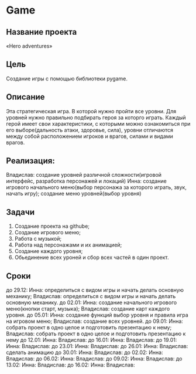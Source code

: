 # Game 
## Название проекта
«Hero adventures»
## Цель
Создание игры с помощью библиотеки pygame.
## Описание
Эта стратегическая игра. В которой нужно пройти все уровни. Для уровней нужно правильно подбирать героя за которго играть. Каждый герой имеет свои характеристики, с которыми можно ознакомиться при его выборе(дальность атаки, здоровье, сила), уровни отличаются между собой расположением игроков и врагов, силами и видами врагов.
## Реализация:
Владислав: создание уровней различной сложности(игровой интерфейс, разработка персонажей и локаций)
Инна: создание игрового начального меню(выбор персонажа за которого играть, звук, начать игру);
создание меню уровней(выбор уровня)
## Задачи
1. Создание проекта на githube;
2. Создание игрового меню;
3. Работа с музыкой;
4. Работа над персонажами и их анимацией;
5. Создание каждого уровня;
6. Обьединение всех уроней и сбор всех частей в один проект. 
## Сроки
до 29.12:
Инна: определиться с видом игры и начать делать основную механику;
Владислав: определиться с видом игры и начать делать основную механику.
до 02.01:
Инна: создание начального игрового меню(кнопки старт, музыка);
Владислав: создание карт каждого уровня.
до 05.01:
Инна: создание функций выбор уровня и правила игра на игровом меню;
Владислав: создание всех уровней.
до 09.01:
Инна: собрать проект в одно целое и подготовить презентацию к нему;
Владислав: собрать проект в одно целое и подготовить презентацию к нему
до 12.01:
Инна:
Владислав:
до 16.01:
Инна:
Владислав:
до 19.01:
Инна:
Владислав:
до 23.01:
Инна:
Владислав:
до 26.01:
Инна:
Владислав:
сделать анимацию
до 30.01:
Инна:
Владислав:
до 02.02:
Инна:
Владислав:
до 06.02:
Инна:
Владислав:
до 09.02:
Инна:
Владислав:
до 13.02:
Инна:
Владислав:
до 16.02:
Инна:
Владислав:
